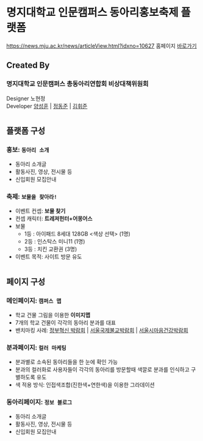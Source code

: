 # 명지대학교 인문캠퍼스 동아리홍보축제 플랫폼
https://news.mju.ac.kr/news/articleView.html?idxno=10627
홈페이지 [바로가기](https://mjuclubsfestival.com/)

## Created By

### **명지대학교 인문캠퍼스 총동아리연합회 비상대책위원회**

Designer 노현정  
Developer [양성훈](https://github.com/seonghunYang) | [정동준](https://github.com/dj-1087) | [김휘준]()

#

## 플랫폼 구성

### **홍보:** `동아리 소개`

- 동아리 소개글
- 활동사진, 영상, 전시물 등
- 신입회원 모집안내

### **축제:** `보물을 찾아라!`

- 이벤트 컨셉: **보물 찾기**
- 컨셉 캐릭터: **트레져헌터+어몽어스**
- 보물
  - 1등 : 아이패드 8세대 128GB <색상 선택> (1명)
  - 2등 : 인스탁스 미니11 (1명)
  - 3등 : 치킨 교환권 (3명)
- 이벤트 목적: 사이트 방문 유도

#

## 페이지 구성

### **메인페이지:** `캠퍼스 맵`

- 학교 건물 그림을 이용한 **이미지맵**
- 7개의 학교 건물이 각각의 동아리 분과를 대표
- 밴치마킹 사례: [정부혁신 박람회](https://www.innoexpo.kr/) | [서울국제불교박람회](https://www.bexpo.kr/) | [서울시마음건강박람회](https://www.xn--939a1gj81akhch4dsukv9c2zkelbt94g.com/)

### **분과페이지:** `컬러 마케팅`

- 분과별로 소속된 동아리들을 한 눈에 확인 가능
- 분과의 컬러화로 사용자들이 각각의 동아리를 방문할때 색깔로 분과를 인식하고 구별하도록 유도
- 색 적용 방식: 인접색조합(진한색+연한색)을 이용한 그라데이션

### **동아리페이지:** `정보 블로그`

- 동아리 소개글
- 활동사진, 영상, 전시물 등
- 신입회원 모집안내
